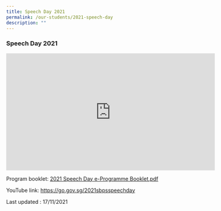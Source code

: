 ```yaml
---
title: Speech Day 2021
permalink: /our-students/2021-speech-day
description: ""
---
```

### Speech Day 2021

<iframe width="560" height="315" src="https://www.youtube.com/embed/epMjloYKyJ8" title="YouTube video player" frameborder="0" allow="accelerometer; autoplay; clipboard-write; encrypted-media; gyroscope; picture-in-picture" allowfullscreen></iframe>

Program booklet:
[2021 Speech Day e-Programme Booklet.pdf](/files/2021%20Speech%20Day.pdf)

YouTube link: https://go.gov.sg/2021sbpsspeechday

Last updated : 17/11/2021